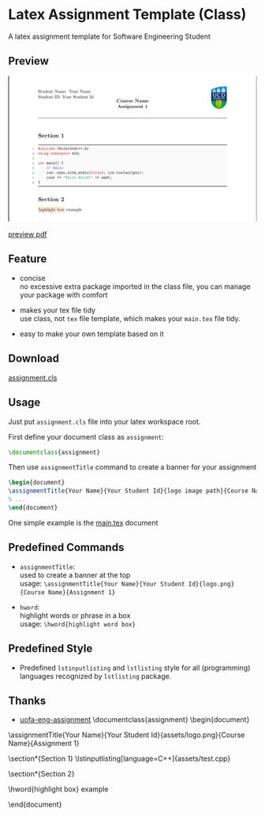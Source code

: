 # Latex Assignment Template (Class)

A latex assignment template for Software Engineering Student

## Preview

![screenshot](./assets/screenshot.png)

[preview pdf](main.pdf)  

## Feature

- concise  
no excessive extra package imported in the class file, you can manage your package with comfort  

- makes your tex file tidy  
use class, not `tex` file template, which makes your `main.tex` file tidy.  

- easy to make your own template based on it

## Download

[assignment.cls](https://github.com/Ziqi-Yang/latex_assignment_template/releases/download/v1.0.0/assignment.cls)


## Usage

Just put `assignment.cls` file into your latex workspace root.  

First define your document class as `assignment`:  

``` latex
\documentclass{assignment}
```

Then use `assignmentTitle` command to create a banner for your assignment  

``` latex
\begin{document}
\assignmentTitle{Your Name}{Your Student Id}{logo image path}{Course Name}{Assignment 1}
% ...
\end{document}
```

One simple example is the [main.tex](main.tex) document


## Predefined Commands

- `assignmentTitle`:  
used to create a banner at the top  
usage: `\assignmentTitle{Your Name}{Your Student Id}{logo.png}{Course Name}{Assignment 1}`

- `hword`:  
highlight words or phrase in a box  
usage: `\hword{highlight word box}`

## Predefined Style

- Predefined `lstinputlisting` and `lstlisting` style for all (programming) languages recognized by `lstlisting` package.  

## Thanks

- [uofa-eng-assignment](https://github.com/bshramin/uofa-eng-assignment)
\documentclass{assignment}
\begin{document}

\assignmentTitle{Your Name}{Your Student Id}{assets/logo.png}{Course Name}{Assignment 1}

\section*{Section 1}
\lstinputlisting[language=C++]{assets/test.cpp}

\section*{Section 2}

\hword{highlight box} example

\end{document}
